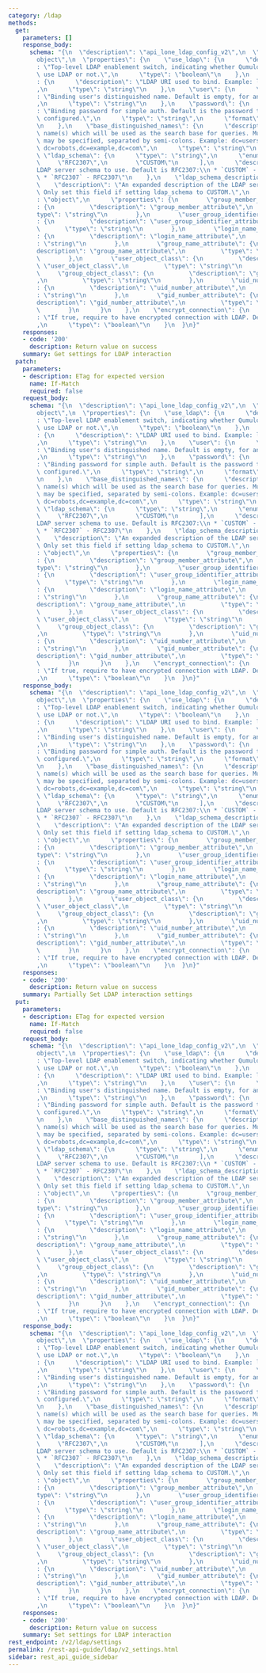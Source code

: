 ```yaml
---
category: /ldap
methods:
  get:
    parameters: []
    response_body:
      schema: "{\n  \"description\": \"api_lone_ldap_config_v2\",\n  \"type\": \"\
        object\",\n  \"properties\": {\n    \"use_ldap\": {\n      \"description\"\
        : \"Top-level LDAP enablement switch, indicating whether Qumulo Core should\
        \ use LDAP or not.\",\n      \"type\": \"boolean\"\n    },\n    \"bind_uri\"\
        : {\n      \"description\": \"LDAP URI used to bind. Example: ldap://ldap-server.example.com\"\
        ,\n      \"type\": \"string\"\n    },\n    \"user\": {\n      \"description\"\
        : \"Binding user's distinguished name. Default is empty, for anonymous authentication.\"\
        ,\n      \"type\": \"string\"\n    },\n    \"password\": {\n      \"description\"\
        : \"Binding password for simple auth. Default is the password that is currently\
        \ configured.\",\n      \"type\": \"string\",\n      \"format\": \"password\"\
        \n    },\n    \"base_distinguished_names\": {\n      \"description\": \"Distinguished\
        \ name(s) which will be used as the search base for queries. Multiple DNs\
        \ may be specified, separated by semi-colons. Example: dc=users,dc=example,dc=com;\
        \ dc=robots,dc=example,dc=com\",\n      \"type\": \"string\"\n    },\n   \
        \ \"ldap_schema\": {\n      \"type\": \"string\",\n      \"enum\": [\n   \
        \     \"RFC2307\",\n        \"CUSTOM\"\n      ],\n      \"description\": \"\
        LDAP server schema to use. Default is RFC2307:\\n * `CUSTOM` - CUSTOM,\\n\
        \ * `RFC2307` - RFC2307\"\n    },\n    \"ldap_schema_description\": {\n  \
        \    \"description\": \"An expanded description of the LDAP server schema.\
        \ Only set this field if setting ldap_schema to CUSTOM.\",\n      \"type\"\
        : \"object\",\n      \"properties\": {\n        \"group_member_attribute\"\
        : {\n          \"description\": \"group_member_attribute\",\n          \"\
        type\": \"string\"\n        },\n        \"user_group_identifier_attribute\"\
        : {\n          \"description\": \"user_group_identifier_attribute\",\n   \
        \       \"type\": \"string\"\n        },\n        \"login_name_attribute\"\
        : {\n          \"description\": \"login_name_attribute\",\n          \"type\"\
        : \"string\"\n        },\n        \"group_name_attribute\": {\n          \"\
        description\": \"group_name_attribute\",\n          \"type\": \"string\"\n\
        \        },\n        \"user_object_class\": {\n          \"description\":\
        \ \"user_object_class\",\n          \"type\": \"string\"\n        },\n   \
        \     \"group_object_class\": {\n          \"description\": \"group_object_class\"\
        ,\n          \"type\": \"string\"\n        },\n        \"uid_number_attribute\"\
        : {\n          \"description\": \"uid_number_attribute\",\n          \"type\"\
        : \"string\"\n        },\n        \"gid_number_attribute\": {\n          \"\
        description\": \"gid_number_attribute\",\n          \"type\": \"string\"\n\
        \        }\n      }\n    },\n    \"encrypt_connection\": {\n      \"description\"\
        : \"If true, require to have encrypted connection with LDAP. Default is True.\"\
        ,\n      \"type\": \"boolean\"\n    }\n  }\n}"
    responses:
    - code: '200'
      description: Return value on success
    summary: Get settings for LDAP interaction
  patch:
    parameters:
    - description: ETag for expected version
      name: If-Match
      required: false
    request_body:
      schema: "{\n  \"description\": \"api_lone_ldap_config_v2\",\n  \"type\": \"\
        object\",\n  \"properties\": {\n    \"use_ldap\": {\n      \"description\"\
        : \"Top-level LDAP enablement switch, indicating whether Qumulo Core should\
        \ use LDAP or not.\",\n      \"type\": \"boolean\"\n    },\n    \"bind_uri\"\
        : {\n      \"description\": \"LDAP URI used to bind. Example: ldap://ldap-server.example.com\"\
        ,\n      \"type\": \"string\"\n    },\n    \"user\": {\n      \"description\"\
        : \"Binding user's distinguished name. Default is empty, for anonymous authentication.\"\
        ,\n      \"type\": \"string\"\n    },\n    \"password\": {\n      \"description\"\
        : \"Binding password for simple auth. Default is the password that is currently\
        \ configured.\",\n      \"type\": \"string\",\n      \"format\": \"password\"\
        \n    },\n    \"base_distinguished_names\": {\n      \"description\": \"Distinguished\
        \ name(s) which will be used as the search base for queries. Multiple DNs\
        \ may be specified, separated by semi-colons. Example: dc=users,dc=example,dc=com;\
        \ dc=robots,dc=example,dc=com\",\n      \"type\": \"string\"\n    },\n   \
        \ \"ldap_schema\": {\n      \"type\": \"string\",\n      \"enum\": [\n   \
        \     \"RFC2307\",\n        \"CUSTOM\"\n      ],\n      \"description\": \"\
        LDAP server schema to use. Default is RFC2307:\\n * `CUSTOM` - CUSTOM,\\n\
        \ * `RFC2307` - RFC2307\"\n    },\n    \"ldap_schema_description\": {\n  \
        \    \"description\": \"An expanded description of the LDAP server schema.\
        \ Only set this field if setting ldap_schema to CUSTOM.\",\n      \"type\"\
        : \"object\",\n      \"properties\": {\n        \"group_member_attribute\"\
        : {\n          \"description\": \"group_member_attribute\",\n          \"\
        type\": \"string\"\n        },\n        \"user_group_identifier_attribute\"\
        : {\n          \"description\": \"user_group_identifier_attribute\",\n   \
        \       \"type\": \"string\"\n        },\n        \"login_name_attribute\"\
        : {\n          \"description\": \"login_name_attribute\",\n          \"type\"\
        : \"string\"\n        },\n        \"group_name_attribute\": {\n          \"\
        description\": \"group_name_attribute\",\n          \"type\": \"string\"\n\
        \        },\n        \"user_object_class\": {\n          \"description\":\
        \ \"user_object_class\",\n          \"type\": \"string\"\n        },\n   \
        \     \"group_object_class\": {\n          \"description\": \"group_object_class\"\
        ,\n          \"type\": \"string\"\n        },\n        \"uid_number_attribute\"\
        : {\n          \"description\": \"uid_number_attribute\",\n          \"type\"\
        : \"string\"\n        },\n        \"gid_number_attribute\": {\n          \"\
        description\": \"gid_number_attribute\",\n          \"type\": \"string\"\n\
        \        }\n      }\n    },\n    \"encrypt_connection\": {\n      \"description\"\
        : \"If true, require to have encrypted connection with LDAP. Default is True.\"\
        ,\n      \"type\": \"boolean\"\n    }\n  }\n}"
    response_body:
      schema: "{\n  \"description\": \"api_lone_ldap_config_v2\",\n  \"type\": \"\
        object\",\n  \"properties\": {\n    \"use_ldap\": {\n      \"description\"\
        : \"Top-level LDAP enablement switch, indicating whether Qumulo Core should\
        \ use LDAP or not.\",\n      \"type\": \"boolean\"\n    },\n    \"bind_uri\"\
        : {\n      \"description\": \"LDAP URI used to bind. Example: ldap://ldap-server.example.com\"\
        ,\n      \"type\": \"string\"\n    },\n    \"user\": {\n      \"description\"\
        : \"Binding user's distinguished name. Default is empty, for anonymous authentication.\"\
        ,\n      \"type\": \"string\"\n    },\n    \"password\": {\n      \"description\"\
        : \"Binding password for simple auth. Default is the password that is currently\
        \ configured.\",\n      \"type\": \"string\",\n      \"format\": \"password\"\
        \n    },\n    \"base_distinguished_names\": {\n      \"description\": \"Distinguished\
        \ name(s) which will be used as the search base for queries. Multiple DNs\
        \ may be specified, separated by semi-colons. Example: dc=users,dc=example,dc=com;\
        \ dc=robots,dc=example,dc=com\",\n      \"type\": \"string\"\n    },\n   \
        \ \"ldap_schema\": {\n      \"type\": \"string\",\n      \"enum\": [\n   \
        \     \"RFC2307\",\n        \"CUSTOM\"\n      ],\n      \"description\": \"\
        LDAP server schema to use. Default is RFC2307:\\n * `CUSTOM` - CUSTOM,\\n\
        \ * `RFC2307` - RFC2307\"\n    },\n    \"ldap_schema_description\": {\n  \
        \    \"description\": \"An expanded description of the LDAP server schema.\
        \ Only set this field if setting ldap_schema to CUSTOM.\",\n      \"type\"\
        : \"object\",\n      \"properties\": {\n        \"group_member_attribute\"\
        : {\n          \"description\": \"group_member_attribute\",\n          \"\
        type\": \"string\"\n        },\n        \"user_group_identifier_attribute\"\
        : {\n          \"description\": \"user_group_identifier_attribute\",\n   \
        \       \"type\": \"string\"\n        },\n        \"login_name_attribute\"\
        : {\n          \"description\": \"login_name_attribute\",\n          \"type\"\
        : \"string\"\n        },\n        \"group_name_attribute\": {\n          \"\
        description\": \"group_name_attribute\",\n          \"type\": \"string\"\n\
        \        },\n        \"user_object_class\": {\n          \"description\":\
        \ \"user_object_class\",\n          \"type\": \"string\"\n        },\n   \
        \     \"group_object_class\": {\n          \"description\": \"group_object_class\"\
        ,\n          \"type\": \"string\"\n        },\n        \"uid_number_attribute\"\
        : {\n          \"description\": \"uid_number_attribute\",\n          \"type\"\
        : \"string\"\n        },\n        \"gid_number_attribute\": {\n          \"\
        description\": \"gid_number_attribute\",\n          \"type\": \"string\"\n\
        \        }\n      }\n    },\n    \"encrypt_connection\": {\n      \"description\"\
        : \"If true, require to have encrypted connection with LDAP. Default is True.\"\
        ,\n      \"type\": \"boolean\"\n    }\n  }\n}"
    responses:
    - code: '200'
      description: Return value on success
    summary: Partially Set LDAP interaction settings
  put:
    parameters:
    - description: ETag for expected version
      name: If-Match
      required: false
    request_body:
      schema: "{\n  \"description\": \"api_lone_ldap_config_v2\",\n  \"type\": \"\
        object\",\n  \"properties\": {\n    \"use_ldap\": {\n      \"description\"\
        : \"Top-level LDAP enablement switch, indicating whether Qumulo Core should\
        \ use LDAP or not.\",\n      \"type\": \"boolean\"\n    },\n    \"bind_uri\"\
        : {\n      \"description\": \"LDAP URI used to bind. Example: ldap://ldap-server.example.com\"\
        ,\n      \"type\": \"string\"\n    },\n    \"user\": {\n      \"description\"\
        : \"Binding user's distinguished name. Default is empty, for anonymous authentication.\"\
        ,\n      \"type\": \"string\"\n    },\n    \"password\": {\n      \"description\"\
        : \"Binding password for simple auth. Default is the password that is currently\
        \ configured.\",\n      \"type\": \"string\",\n      \"format\": \"password\"\
        \n    },\n    \"base_distinguished_names\": {\n      \"description\": \"Distinguished\
        \ name(s) which will be used as the search base for queries. Multiple DNs\
        \ may be specified, separated by semi-colons. Example: dc=users,dc=example,dc=com;\
        \ dc=robots,dc=example,dc=com\",\n      \"type\": \"string\"\n    },\n   \
        \ \"ldap_schema\": {\n      \"type\": \"string\",\n      \"enum\": [\n   \
        \     \"RFC2307\",\n        \"CUSTOM\"\n      ],\n      \"description\": \"\
        LDAP server schema to use. Default is RFC2307:\\n * `CUSTOM` - CUSTOM,\\n\
        \ * `RFC2307` - RFC2307\"\n    },\n    \"ldap_schema_description\": {\n  \
        \    \"description\": \"An expanded description of the LDAP server schema.\
        \ Only set this field if setting ldap_schema to CUSTOM.\",\n      \"type\"\
        : \"object\",\n      \"properties\": {\n        \"group_member_attribute\"\
        : {\n          \"description\": \"group_member_attribute\",\n          \"\
        type\": \"string\"\n        },\n        \"user_group_identifier_attribute\"\
        : {\n          \"description\": \"user_group_identifier_attribute\",\n   \
        \       \"type\": \"string\"\n        },\n        \"login_name_attribute\"\
        : {\n          \"description\": \"login_name_attribute\",\n          \"type\"\
        : \"string\"\n        },\n        \"group_name_attribute\": {\n          \"\
        description\": \"group_name_attribute\",\n          \"type\": \"string\"\n\
        \        },\n        \"user_object_class\": {\n          \"description\":\
        \ \"user_object_class\",\n          \"type\": \"string\"\n        },\n   \
        \     \"group_object_class\": {\n          \"description\": \"group_object_class\"\
        ,\n          \"type\": \"string\"\n        },\n        \"uid_number_attribute\"\
        : {\n          \"description\": \"uid_number_attribute\",\n          \"type\"\
        : \"string\"\n        },\n        \"gid_number_attribute\": {\n          \"\
        description\": \"gid_number_attribute\",\n          \"type\": \"string\"\n\
        \        }\n      }\n    },\n    \"encrypt_connection\": {\n      \"description\"\
        : \"If true, require to have encrypted connection with LDAP. Default is True.\"\
        ,\n      \"type\": \"boolean\"\n    }\n  }\n}"
    response_body:
      schema: "{\n  \"description\": \"api_lone_ldap_config_v2\",\n  \"type\": \"\
        object\",\n  \"properties\": {\n    \"use_ldap\": {\n      \"description\"\
        : \"Top-level LDAP enablement switch, indicating whether Qumulo Core should\
        \ use LDAP or not.\",\n      \"type\": \"boolean\"\n    },\n    \"bind_uri\"\
        : {\n      \"description\": \"LDAP URI used to bind. Example: ldap://ldap-server.example.com\"\
        ,\n      \"type\": \"string\"\n    },\n    \"user\": {\n      \"description\"\
        : \"Binding user's distinguished name. Default is empty, for anonymous authentication.\"\
        ,\n      \"type\": \"string\"\n    },\n    \"password\": {\n      \"description\"\
        : \"Binding password for simple auth. Default is the password that is currently\
        \ configured.\",\n      \"type\": \"string\",\n      \"format\": \"password\"\
        \n    },\n    \"base_distinguished_names\": {\n      \"description\": \"Distinguished\
        \ name(s) which will be used as the search base for queries. Multiple DNs\
        \ may be specified, separated by semi-colons. Example: dc=users,dc=example,dc=com;\
        \ dc=robots,dc=example,dc=com\",\n      \"type\": \"string\"\n    },\n   \
        \ \"ldap_schema\": {\n      \"type\": \"string\",\n      \"enum\": [\n   \
        \     \"RFC2307\",\n        \"CUSTOM\"\n      ],\n      \"description\": \"\
        LDAP server schema to use. Default is RFC2307:\\n * `CUSTOM` - CUSTOM,\\n\
        \ * `RFC2307` - RFC2307\"\n    },\n    \"ldap_schema_description\": {\n  \
        \    \"description\": \"An expanded description of the LDAP server schema.\
        \ Only set this field if setting ldap_schema to CUSTOM.\",\n      \"type\"\
        : \"object\",\n      \"properties\": {\n        \"group_member_attribute\"\
        : {\n          \"description\": \"group_member_attribute\",\n          \"\
        type\": \"string\"\n        },\n        \"user_group_identifier_attribute\"\
        : {\n          \"description\": \"user_group_identifier_attribute\",\n   \
        \       \"type\": \"string\"\n        },\n        \"login_name_attribute\"\
        : {\n          \"description\": \"login_name_attribute\",\n          \"type\"\
        : \"string\"\n        },\n        \"group_name_attribute\": {\n          \"\
        description\": \"group_name_attribute\",\n          \"type\": \"string\"\n\
        \        },\n        \"user_object_class\": {\n          \"description\":\
        \ \"user_object_class\",\n          \"type\": \"string\"\n        },\n   \
        \     \"group_object_class\": {\n          \"description\": \"group_object_class\"\
        ,\n          \"type\": \"string\"\n        },\n        \"uid_number_attribute\"\
        : {\n          \"description\": \"uid_number_attribute\",\n          \"type\"\
        : \"string\"\n        },\n        \"gid_number_attribute\": {\n          \"\
        description\": \"gid_number_attribute\",\n          \"type\": \"string\"\n\
        \        }\n      }\n    },\n    \"encrypt_connection\": {\n      \"description\"\
        : \"If true, require to have encrypted connection with LDAP. Default is True.\"\
        ,\n      \"type\": \"boolean\"\n    }\n  }\n}"
    responses:
    - code: '200'
      description: Return value on success
    summary: Set settings for LDAP interaction
rest_endpoint: /v2/ldap/settings
permalink: /rest-api-guide/ldap/v2_settings.html
sidebar: rest_api_guide_sidebar
---
```

